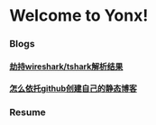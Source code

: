 Welcome to Yonx!
====

### Blogs

#### [劫持wireshark/tshark解析结果](/blog/articles/wireshark_tshark_hijack.html)
#### [怎么依托github创建自己的静态博客](/blog/articles/build_blog_from_gitbub_to_host.html)



### Resume


